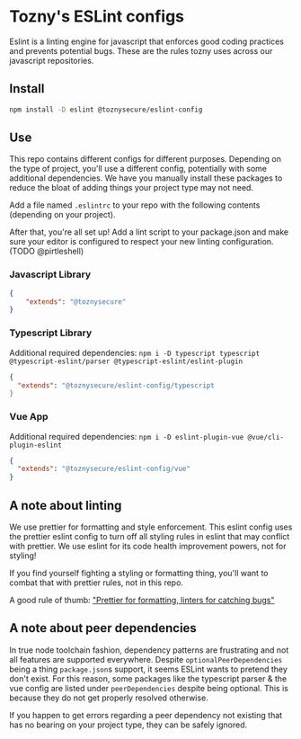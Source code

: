 # Tozny's ESLint configs

Eslint is a linting engine for javascript that enforces good coding practices and prevents potential bugs. These are the rules tozny uses across our javascript repositories.

## Install
```bash
npm install -D eslint @toznysecure/eslint-config
```

## Use
This repo contains different configs for different purposes. Depending on the type of project, you'll use a different config, potentially with some additional dependencies. We have you manually install these packages to reduce the bloat of adding things your project type may not need.

Add a file named `.eslintrc` to your repo with the following contents (depending on your project).

After that, you're all set up! Add a lint script to your package.json and make sure your editor is configured to respect your new linting configuration. (TODO @pirtleshell)

### Javascript Library
```json
{
    "extends": "@toznysecure"
}
```

### Typescript Library
Additional required dependencies: `npm i -D typescript typescript @typescript-eslint/parser @typescript-eslint/eslint-plugin`

```json
{
  "extends": "@toznysecure/eslint-config/typescript
}
```

### Vue App
Additional required dependencies: `npm i -D eslint-plugin-vue @vue/cli-plugin-eslint`

```json
{
  "extends": "@toznysecure/eslint-config/vue"
}
```

## A note about linting
We use prettier for formatting and style enforcement. This eslint config uses the prettier eslint config to turn off all styling rules in eslint that may conflict with prettier. We use eslint for its code health improvement powers, not for styling!

If you find yourself fighting a styling or formatting thing, you'll want to combat that with prettier rules, not in this repo.

A good rule of thumb: ["Prettier for formatting, linters for catching bugs"](https://prettier.io/docs/en/comparison.html)

## A note about peer dependencies
In true node toolchain fashion, dependency patterns are frustrating and not all features are supported everywhere. Despite `optionalPeerDependencies` being a thing `package.json`s support, it seems ESLint wants to pretend they don't exist. For this reason, some packages like the typescript parser & the vue config are listed under `peerDependencies` despite being optional. This is because they do not get properly resolved otherwise.

If you happen to get errors regarding a peer dependency not existing that has no bearing on your project type, they can be safely ignored.
